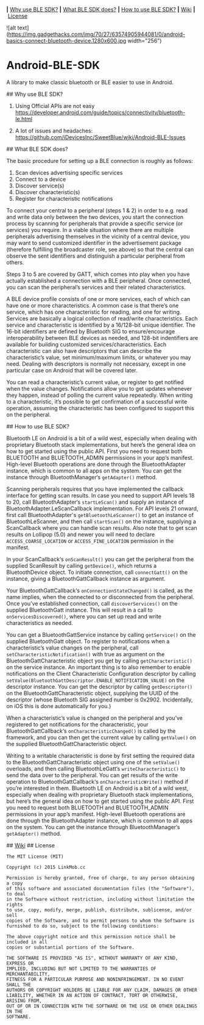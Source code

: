 <b>|</b>&nbsp;<a href='#Why use BLE SDK?'>Why use BLE SDK?</a>
<b>|</b>&nbsp;<a href='#What BLE SDK does?'>What BLE SDK does?</a>
<b>|</b>&nbsp;<a href='#How to use BLE SDK?'>How to use BLE SDK?</a>
<b>|</b>&nbsp;<a href="#Wiki">Wiki</a>
<b>|</b>&nbsp;<a href='#License'>License</a>


![alt text](https://img.gadgethacks.com/img/70/27/63574905944081/0/android-basics-connect-bluetooth-device.1280x600.jpg width="256")


# Android-BLE-SDK

A library to make classic bluetooth or BLE easier to use in Android.


<a name="Why use BLE SDK?"/>
## Why use BLE SDK?

1. Using Official APIs are not easy
https://developer.android.com/guide/topics/connectivity/bluetooth-le.html

2. A lot of issues and headaches:
https://github.com/iDevicesInc/SweetBlue/wiki/Android-BLE-Issues


<a name="What BLE SDK does?"/>
## What BLE SDK does?

The basic procedure for setting up a BLE connection is roughly as follows:

1. Scan devices advertising specific services
2. Connect to a device
3. Discover service(s)
4. Discover characteristic(s)
5. Register for characteristic notifications

To connect your central to a peripheral (steps 1 & 2) in order to e.g. read and write data only between the two devices, you start the connection process by scanning for peripherals that provide a specific service (or services) you require. In a viable situation where there are multiple peripherals advertising themselves in the vicinity of a central device, you may want to send customized identifier in the advertisement package (therefore fulfilling the broadcaster role, see above) so that the central can observe the sent identifiers and distinguish a particular peripheral from others.

Steps 3 to 5 are covered by GATT, which comes into play when you have actually established a connection with a BLE peripheral. Once connected, you can scan the peripheral’s services and their related characteristics.

A BLE device profile consists of one or more services, each of which can have one or more characteristics. A common case is that there’s one service, which has one characteristic for reading, and one for writing. Services are basically a logical collection of read/write characteristics. Each service and characteristic is identified by a 16/128-bit unique identifier. The 16-bit identifiers are defined by Bluetooth SIG to ensure/encourage interoperability between BLE devices as needed, and 128-bit indentifiers are available for building customized services/characteristics. Each characteristic can also have descriptors that can describe the characteristic’s value, set minimum/maximum limits, or whatever you may need. Dealing with descriptors is normally not necessary, except in one particular case on Android that will be covered later.

You can read a characteristic’s current value, or register to get notified when the value changes. Notifications allow you to get updates whenever they happen, instead of polling the current value repeatedly. When writing to a characteristic, it’s possible to get confirmation of a successful write operation, assuming the characteristic has been configured to support this on the peripheral.



<a name="How to use BLE SDK?"/>
## How to use BLE SDK?

Bluetooth LE on Android is a bit of a wild west, especially when dealing with proprietary Bluetooth stack implementations, but here’s the general idea on how to get started using the public API. First you need to request both BLUETOOTH and BLUETOOTH_ADMIN permissions in your app’s manifest. High-level Bluetooth operations are done through the BluetoothAdapter instance, which is common to all apps on the system. You can get the instance through BluetoothManager‘s `getAdapter()` method.

Scanning peripherals requires that you have implemented the callback interface for getting scan results. In case you need to support API levels 18 to 20, call BluetoothAdapter‘s `startLeScan()` and supply an instance of BluetoothAdapter.LeScanCallback implementation. For API levels 21 onward, first call BluetoothAdapter's `getBluetoothLeScanner()` to get an instance of BluetoothLeScanner, and then call `startScan()` on the instance, supplying a ScanCallback where you can handle scan results. Also note that to get scan results on Lollipop (5.0) and newer you will need to declare `ACCESS_COARSE_LOCATION` or `ACCESS_FINE_LOCATION` permission in the manifest.

In your ScanCallback‘s `onScanResult()` you can get the peripheral from the supplied ScanResult by calling `getDevice()`, which returns a BluetoothDevice object. To initiate connection, call `connectGatt()` on the instance, giving a BluetoothGattCallback instance as argument.

Your BluetoothGattCallback‘s `onConnectionStateChanged()` is called, as the name implies, when the connected to or disconnected from the peripheral. Once you’ve established connection, call `discoverServices()` on the supplied BluetoothGatt instance. This will result in a call to `onServicesDiscovered()`, where you can set up read and write characteristics as needed.

You can get a BluetoothGattService instance by calling `getService()` on the supplied BluetoothGatt object. To register to notifications when a characteristic’s value changes on the peripheral, call `setCharacteristicNotification()` with true as argument on the BluetoothGattCharacteristic object you get by calling `getCharacteristic()` on the service instance. An important thing is to also remember to enable notifications on the Client Characteristic Configuration descriptor by calling `setValue(BluetoothGattDescriptor.ENABLE_NOTIFICATION_VALUE)` on the descriptor instance. You can get the descriptor by calling `getDescriptor()` on the BluetoothGattCharacteristic object, supplying the UUID of the descriptor (whose Bluetooth SIG assigned number is 0x2902. Incidentally, on iOS this is done automatically for you.)

When a characteristic’s value is changed on the peripheral and you’ve registered to get notifications for the characteristic, your BluetoothGattCallback‘s `onCharacteristicChanged()` is called by the framework, and you can then get the current value by calling `getValue()` on the supplied BluetoothGattCharacteristic object.

Writing to a writable characteristic is done by first setting the required data to the BluetoothGattCharacteristic object using one of the `setValue()` overloads, and then calling BluetoothLeGatt‘s `writeCharacteristic()` to send the data over to the peripheral. You can get results of the write operation to BluetoothGattCallback‘s `onCharacteristicWrite()` method if you’re interested in them. Bluetooth LE on Android is a bit of a wild west, especially when dealing with proprietary Bluetooth stack implementations, but here’s the general idea on how to get started using the public API. First you need to request both BLUETOOTH and BLUETOOTH_ADMIN permissions in your app’s manifest. High-level Bluetooth operations are done through the BluetoothAdapter instance, which is common to all apps on the system. You can get the instance through BluetoothManager‘s `getAdapter()` method.



<a name="Wiki"/>
## <a href="https://github.com/Mylittleswift/Android-BLE-SDK/wiki">Wiki</a>


<a name="License"/>
## License

    The MIT License (MIT)

    Copyright (c) 2015 LinkMob.cc

    Permission is hereby granted, free of charge, to any person obtaining a copy
    of this software and associated documentation files (the "Software"), to deal
    in the Software without restriction, including without limitation the rights
    to use, copy, modify, merge, publish, distribute, sublicense, and/or sell
    copies of the Software, and to permit persons to whom the Software is
    furnished to do so, subject to the following conditions:

    The above copyright notice and this permission notice shall be included in all
    copies or substantial portions of the Software.

    THE SOFTWARE IS PROVIDED "AS IS", WITHOUT WARRANTY OF ANY KIND, EXPRESS OR
    IMPLIED, INCLUDING BUT NOT LIMITED TO THE WARRANTIES OF MERCHANTABILITY,
    FITNESS FOR A PARTICULAR PURPOSE AND NONINFRINGEMENT. IN NO EVENT SHALL THE
    AUTHORS OR COPYRIGHT HOLDERS BE LIABLE FOR ANY CLAIM, DAMAGES OR OTHER
    LIABILITY, WHETHER IN AN ACTION OF CONTRACT, TORT OR OTHERWISE, ARISING FROM,
    OUT OF OR IN CONNECTION WITH THE SOFTWARE OR THE USE OR OTHER DEALINGS IN THE
    SOFTWARE.

